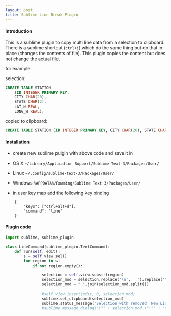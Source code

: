 ```yaml
---
layout: post
title: Sublime Line Break Plugin 
---
```


#### Introduction 
This is a sublime  plugin to copy multi line data from a selection to clipboard. There is a sublime shortcut (`ctrl+j`) which do the same thing but do that in-place (changes the contents of file). This plugin copies the content but does not change the actual file.

for example

selection: 

```sql
CREATE TABLE STATION 
	(ID INTEGER PRIMARY KEY, 
	CITY CHAR(20), 
	STATE CHAR(2), 
	LAT_N REAL, 
	LONG_W REAL);
```

copied to clipboard:

```sql
CREATE TABLE STATION (ID INTEGER PRIMARY KEY, CITY CHAR(20), STATE CHAR(2), LAT_N REAL, LONG_W REAL);
```

#### Installation
-  create new sublime pulgin with above code and save it in 
 
 - OS X `~/Library/Application Support/Sublime Text 3/Packages/User/`

 - Linux `~/.config/sublime-text-3/Packages/User/` 
 
 - Windows `%APPDATA%/Roaming/Sublime Text 3/Packages/User/`

-  in user key map add the following key binding

```
	{ 
		"keys": ["ctrl+alt+d"],
		"command": "line"
	}
```


#### Plugin code 
```python 
import sublime, sublime_plugin

class LineCommand(sublime_plugin.TextCommand):
	def run(self, edit):
		s = self.view.sel()
		for region in s:
			if not region.empty():

				selection = self.view.substr(region)
				selection_mod = selection.replace('\n', ' ').replace('\r', '')
				selection_mod = " ".join(selection_mod.split())
			
				#self.view.insert(edit, 0, selection_mod)	
				sublime.set_clipboard(selection_mod)
				sublime.status_message("Selection with removed 'New Line Chars' copied to clipboard")
				#sublime.message_dialog("\"" + selection_mod +"\"" + "copied to clipboard")
```


